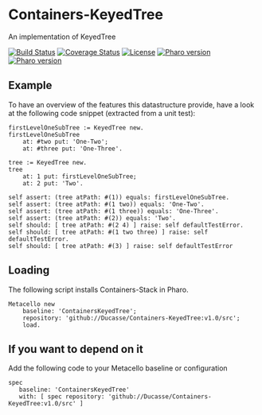 # Containers-KeyedTree
An implementation of KeyedTree

[![Build Status](https://travis-ci.com/Ducasse/Containers-KeyedTree.svg?branch=master)](https://travis-ci.com/Ducasse/Containers-KeyedTree)
[![Coverage Status](https://coveralls.io/repos/github//Ducasse/Containers-KeyedTree/badge.svg?branch=master)](https://coveralls.io/github//Ducasse/Containers-KeyedTree?branch=master)
[![License](https://img.shields.io/badge/license-MIT-blue.svg)]()
[![Pharo version](https://img.shields.io/badge/Pharo-7.0-%23aac9ff.svg)](https://pharo.org/download)
[![Pharo version](https://img.shields.io/badge/Pharo-8.0-%23aac9ff.svg)](https://pharo.org/download)
<!-- [![Build status](https://ci.appveyor.com/api/projects/status/1wdnjvmlxfbml8qo?svg=true)](https://ci.appveyor.com/project/olekscode/dataframe)  -->



## Example
To have an overview of the features this datastructure provide, have a look at the following code snippet (extracted from a unit test):

```st
firstLevelOneSubTree := KeyedTree new.
firstLevelOneSubTree
	at: #two put: 'One-Two';
	at: #three put: 'One-Three'.
	
tree := KeyedTree new.
tree
	at: 1 put: firstLevelOneSubTree;
	at: 2 put: 'Two'.
	
self assert: (tree atPath: #(1)) equals: firstLevelOneSubTree.
self assert: (tree atPath: #(1 two)) equals: 'One-Two'.
self assert: (tree atPath: #(1 three)) equals: 'One-Three'.
self assert: (tree atPath: #(2)) equals: 'Two'.
self should: [ tree atPath: #(2 4) ] raise: self defaultTestError.
self should: [ tree atPath: #(1 two three) ] raise: self defaultTestError.
self should: [ tree atPath: #(3) ] raise: self defaultTestError
```

## Loading

The following script installs Containers-Stack in Pharo.

```st
Metacello new
	baseline: 'ContainersKeyedTree';
	repository: 'github://Ducasse/Containers-KeyedTree:v1.0/src';
	load.
```

## If you want to depend on it

Add the following code to your Metacello baseline or configuration

```
spec 
   baseline: 'ContainersKeyedTree' 
   with: [ spec repository: 'github://Ducasse/Containers-KeyedTree:v1.0/src' ]
```
